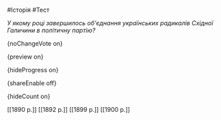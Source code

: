 #Історія #Тест

*У якому році завершилось об'єднання українських радикалів Східної Галичини в політичну партію?*

{noChangeVote on}

{preview on}

{hideProgress on}

{shareEnable off}

{hideCount on}

[[1890 р.]]
[[1892 р.]]
[[1899 р.]]
[[1900 р.]]
